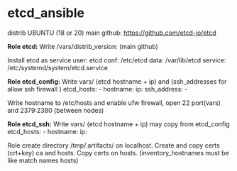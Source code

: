 # etcd_ansible
distrib UBUNTU (18 or 20)
main github: https://github.com/etcd-io/etcd

**Role etcd:**
Write /vars/distrib_version: (main github)

Install etcd as service
user: etcd
conf: /etc/etcd
data: /var/lib/etcd
service: /etc/systemd/system/etcd.service

**Role etcd_config:**
Write vars/ (etcd hostname + ip) and (ssh_addresses for allow ssh firewall )
etcd_hosts:
        - hostname: 
          ip: 
ssh_address:
        - 

Write hostname to /etc/hosts and 
enable ufw firewall, 
open 22 port(vars) and 2379:2380 (between nodes)

**Role etcd_ssh:**
Write vars/ (etcd hostname + ip) may copy from etcd_config
etcd_hosts:
        - hostname: 
          ip: 
          
Role create directory /tmp/.artifacts/ on localhost.
Create and copy certs (crt+key) ca and hosts.
Copy certs on hosts.
(inventory_hostnames must be like match names hosts)
